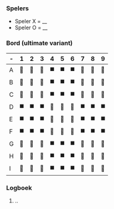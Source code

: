 ### Spelers
- Speler X = __
- Speler O = __

### Bord (ultimate variant)
| - | 1 | 2 | 3 | 4 | 5 | 6 | 7 | 8 | 9 |
|---|---|---|---|---|---|---|---|---|---|
| A |🔲|🔲|🔲| ◼️|◼️|◼️ |🔲|🔲|🔲|
| B |🔲|🔲|🔲| ◼️|◼️|◼️ |🔲|🔲|🔲|
| C |🔲|🔲|🔲| ◼️|◼️|◼️ |🔲|🔲|🔲|
| D |◼️|◼️|◼️ |🔲|🔲|🔲 |◼️|◼️|◼️|
| E |◼️|◼️|◼️ |🔲|🔲|🔲 |◼️|◼️|◼️|
| F |◼️|◼️|◼️ |🔲|🔲|🔲 |◼️|◼️|◼️|
| G |🔲|🔲|🔲| ◼️|◼️|◼️ |🔲|🔲|🔲|
| H |🔲|🔲|🔲| ◼️|◼️|◼️ |🔲|🔲|🔲|
| I |🔲|🔲|🔲| ◼️|◼️|◼️ |🔲|🔲|🔲|

### Logboek
1. ..